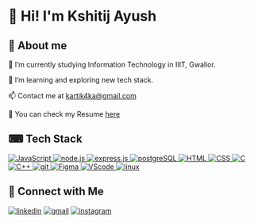 # 👋 Hi! I'm Kshitij Ayush

<!--
**kshitij-404/kshitij-404** is a ✨ _special_ ✨ repository because its `README.md` (this file) appears on your GitHub profile.

Here are some ideas to get you started:

- 🔭 I’m currently working on ...
- 🌱 I’m currently learning ...
- 👯 I’m looking to collaborate on ...
- 🤔 I’m looking for help with ...
- 💬 Ask me about ...
- 📫 How to reach me: ...
- 😄 Pronouns: ...
- ⚡ Fun fact: ...
-->

## 🙋 About me
🔭 I’m currently studying Information Technology in IIIT, Gwalior.

🌱 I’m learning and exploring new tech stack.

📫 Contact me at kartik4ka@gmail.com

📝 You can check my Resume [here](https://drive.google.com/file/d/19BhjwBkgQoDy07nCJVR_6_LAE0JB61Ue/view)

## ⌨ Tech Stack
[![JavaScript](https://img.shields.io/badge/-JavaScript-efd81d?style=flat-square&logo=javascript&labelColor=black)
](https://www.javascript.com/) [![node.js](https://img.shields.io/badge/-Node.js-026e00?style=flat-square&logo=node.js&labelColor=black)
](https://nodejs.org/en/) [![express.js](https://img.shields.io/badge/-express.js-259dff?style=flat-square&logo=express&logoColor=259dff&labelColor=white)
](https://expressjs.com/) [![postgreSQL](https://img.shields.io/badge/-PostgreSQL-32668f?style=flat-square&logo=postgresql&labelColor=white)
](https://www.postgresql.org/) [![HTML](https://img.shields.io/badge/-HTML-dd4b25?style=flat-square&logo=html5&labelColor=white)
](https://html.spec.whatwg.org/) [![CSS](https://img.shields.io/badge/-CSS-254bdd?style=flat-square&logo=css3&logoColor=254bdd&labelColor=white)
](https://www.w3.org/TR/CSS/#css) [![C](https://img.shields.io/badge/-C-035697?style=flat-square&logo=C&logoColor=035697&labelColor=white)
](https://www.cprogramming.com/) [![C++](https://img.shields.io/badge/-C++-035697?style=flat-square&logo=cplusplus&logoColor=035697&labelColor=white)
](https://isocpp.org/) [![git](https://img.shields.io/badge/-Git-f05032?style=flat-square&logo=git&labelColor=white)
](https://git-scm.com/) [![Figma](https://img.shields.io/badge/-Figma-ff7262?style=flat-square&logo=figma&labelColor=white)
](https://www.figma.com/) [![VScode](https://img.shields.io/badge/-VScode-blue?style=flat-square&logo=visualstudiocode&logoColor=blue&labelColor=white)
](https://code.visualstudio.com/) [![linux](https://img.shields.io/badge/-Linux-yellow?style=flat-square&logo=linux&labelColor=black)
](https://www.linux.org/) 
## 🤝 Connect with Me
[![linkedin](https://img.shields.io/badge/-kshitijayush4-blue?style=flat-square&logo=linkedin)](https://www.linkedin.com/in/kshitijayush4/)      	[![gmail](https://img.shields.io/badge/-kartik4ka%40gmail.com-red?style=flat-square&logo=gmail&logoColor=white)](mailto:kartik4ka@gmail.com)  [![instagram](https://img.shields.io/badge/-%40pizza__404-ff69b4?style=flat-square&logo=instagram&logoColor=white)](https://www.instagram.com/pizza_404/)
